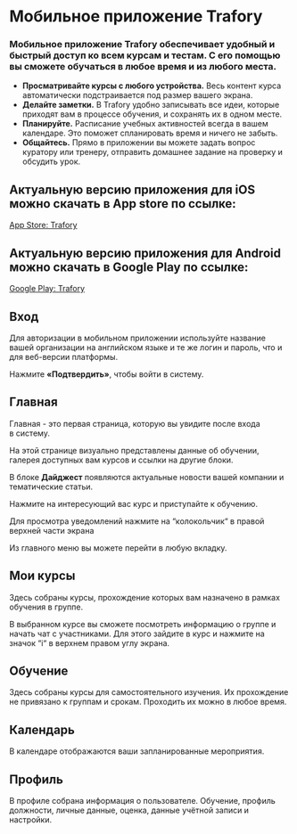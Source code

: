 # Мобильное приложение Trafory

  

### Мобильное приложение Trafory обеспечивает удобный и быстрый доступ ко всем курсам и тестам. С его помощью вы сможете обучаться в любое время и из любого места.

 

- **Просматривайте курсы с любого устройства.** Весь контент курса автоматически подстраивается под размер вашего экрана.
- **Делайте заметки.** В Trafory удобно записывать все идеи, которые приходят вам в процессе обучения, и сохранять их в одном месте.
- **Планируйте.** Расписание учебных активностей всегда в вашем календаре. Это поможет спланировать время и ничего не забыть.
- **Общайтесь.** Прямо в приложении вы можете задать вопрос куратору или тренеру, отправить домашнее задание на проверку и обсудить урок.

  

## Актуальную версию приложения для iOS можно скачать в App store по ссылке:

[App Store: Trafory](https://apps.apple.com/ru/app/trafory/id1541718498)  

## Актуальную версию приложения для Android можно скачать в Google Play по ссылке:

[Google Play: Trafory](https://play.google.com/store/apps/details?id=by.dots.trafory_app)  


## Вход

Для авторизации в мобильном приложении используйте название вашей организации на английском языке и те же логин и пароль, что и для веб-версии платформы.

Нажмите **«Подтвердить»**, чтобы войти в систему.

## Главная

Главная - это первая страница, которую вы увидите после входа в систему.

На этой странице визуально представлены данные об обучении, галерея доступных вам курсов и ссылки на другие блоки.

В блоке **Дайджест** появляются актуальные новости вашей компании и тематические статьи.

Нажмите на интересующий вас курс и приступайте к обучению.

Для просмотра уведомлений нажмите на “колокольчик“ в правой верхней части экрана

Из главного меню вы можете перейти в любую вкладку.

## Мои курсы

Здесь собраны курсы, прохождение которых вам назначено в рамках обучения в группе.

В выбранном курсе вы сможете посмотреть информацию о группе и начать чат с участниками. Для этого зайдите в курс и нажмите на значок “i“ в верхнем правом углу экрана.

## Обучение

Здесь собраны курсы для самостоятельного изучения. Их прохождение не привязано к группам и срокам. Проходить их можно в любое время.  

## Календарь

В календаре отображаются ваши запланированные мероприятия. 

## Профиль

В профиле собрана информация о пользователе. Обучение, профиль должности, личные данные, оценка, данные учётной записи и настройки.


